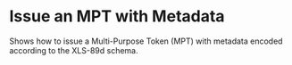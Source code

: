 # Issue an MPT with Metadata

Shows how to issue a Multi-Purpose Token (MPT) with metadata encoded according to the XLS-89d schema.
